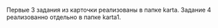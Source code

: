 Первые 3 задания из карточки реализованы в папке karta.
Задание 4 реализованно отдельно в папке karta1.
